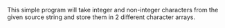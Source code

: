 This simple program will take integer and non-integer characters from the given source string and store them in 2 different character arrays.
